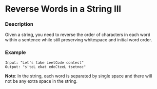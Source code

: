 # Reverse Words in a String III

### Description
Given a string, you need to reverse the order of characters in each word within a sentence while still preserving whitespace and initial word order.

### Example
```
Input: "Let's take LeetCode contest"
Output: "s'teL ekat edoCteeL tsetnoc"
```

**Note**:
In the string, each word is separated by single space and there will not be any extra space in the string.
